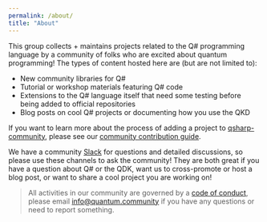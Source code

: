 ```yaml
---
permalink: /about/
title: "About"
---
```


This group collects + maintains projects related to the Q# programming language by a community of folks who are excited about quantum programming!
The types of content hosted here are (but are not limited to):

- New community libraries for Q#
- Tutorial or workshop materials featuring Q# code
- Extensions to the Q# language itself that need some testing before being added to official repositories
- Blog posts on cool Q# projects or documenting how you use the QKD

If you want to learn more about the process of adding a project to [qsharp-community](https://qsharp.community), please see our [community contribution guide](CONTRIBUTING.md).

We have a community [Slack](https://join.slack.com/t/qsharp-community/shared_invite/zt-fnsl4u42-u21wdJRzlLF9oAqYTDDtwA) for questions and detailed discussions, so please use these channels to ask the community!
They are both great if you have a question about Q# or the QDK, want us to cross-promote or host a blog post, or want to share a cool project you are working on!

> All activities in our community are governed by a [code of conduct](CODE_OF_CONDUCT.md), please email [info@quantum.community](mailto:info@quantum.community) if you have any questions or need to report something.
